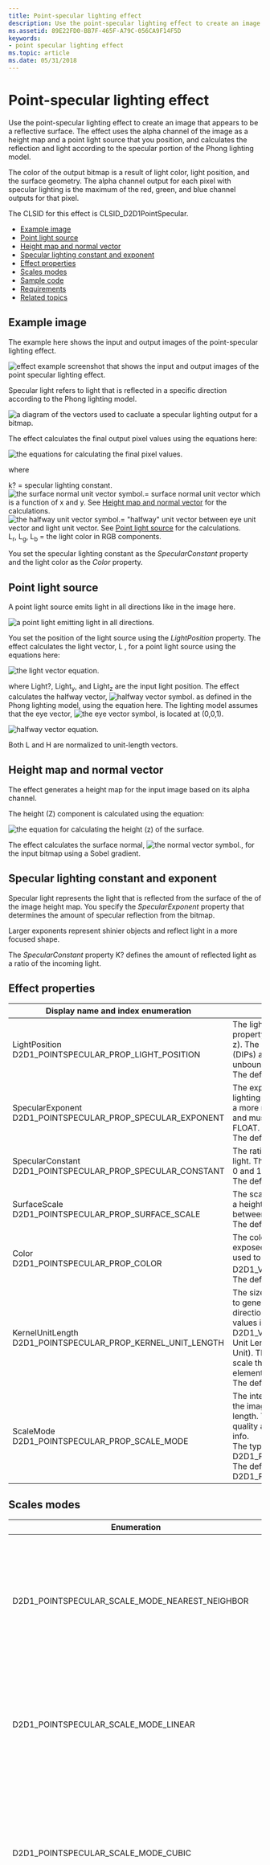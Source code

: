 ```yaml
---
title: Point-specular lighting effect
description: Use the point-specular lighting effect to create an image that appears to be a reflective surface.
ms.assetid: 89E22FD0-BB7F-465F-A79C-056CA9F14F5D
keywords:
- point specular lighting effect
ms.topic: article
ms.date: 05/31/2018
---
```


# Point-specular lighting effect

Use the point-specular lighting effect to create an image that appears to be a reflective surface. The effect uses the alpha channel of the image as a height map and a point light source that you position, and calculates the reflection and light according to the specular portion of the Phong lighting model.

The color of the output bitmap is a result of light color, light position, and the surface geometry. The alpha channel output for each pixel with specular lighting is the maximum of the red, green, and blue channel outputs for that pixel.

The CLSID for this effect is CLSID\_D2D1PointSpecular.

-   [Example image](#example-image)
-   [Point light source](#point-light-source)
-   [Height map and normal vector](#height-map-and-normal-vector)
-   [Specular lighting constant and exponent](#specular-lighting-constant-and-exponent)
-   [Effect properties](#effect-properties)
-   [Scales modes](#scales-modes)
-   [Sample code](#sample-code)
-   [Requirements](#requirements)
-   [Related topics](#related-topics)

## Example image

The example here shows the input and output images of the point-specular lighting effect.

![effect example screenshot that shows the input and output images of the point specular lighting effect.](images/point-spec-example.png)

Specular light refers to light that is reflected in a specific direction according to the Phong lighting model.

![a diagram of the vectors used to cacluate a specular lighting output for a bitmap.](images/point-spec-reflected1.png)

The effect calculates the final output pixel values using the equations here:

![the equations for calculating the final pixel values. ](images/point-spec-formula-output.png)

where<dl> k? = specular lighting constant.  
![the surface normal unit vector symbol.](images/point-spec-mathchar-n.png)= surface normal unit vector which is a function of x and y. See [Height map and normal vector](#height-map-and-normal-vector) for the calculations.  
![the halfway unit vector symbol.](images/point-spec-mathchar-h.png)= "halfway" unit vector between eye unit vector and light unit vector. See [Point light source](#point-light-source) for the calculations.  
L<sub>r</sub>, L<sub>g</sub>, L<sub>b</sub> = the light color in RGB components.  
</dl>

You set the specular lighting constant as the *SpecularConstant* property and the light color as the *Color* property.

## Point light source

A point light source emits light in all directions like in the image here.

![a point light emitting light in all directions.](images/point-spec-light.png)

You set the position of the light source using the *LightPosition* property. The effect calculates the light vector, L   , for a point light source using the equations here:

![the light vector equation.](images/point-spec-formula3.png)

where Light?, Light<sub>y</sub>, and Light<sub>z</sub> are the input light position. The effect calculates the halfway vector, ![halfway vector symbol.](images/point-spec-mathchar-h.png) as defined in the Phong lighting model, using the equation here. The lighting model assumes that the eye vector, ![the eye vector symbol](images/point-spec-mathchar-e.png), is located at (0,0,1).

![halfway vector equation.](images/point-spec-formula4.png)

Both L and H are normalized to unit-length vectors.

## Height map and normal vector

The effect generates a height map for the input image based on its alpha channel.

The height (Z) component is calculated using the equation:

![the equation for calculating the height (z) of the surface.](images/point-spec-formula6.png)

The effect calculates the surface normal, ![the normal vector symbol.](images/point-spec-mathchar-n.png), for the input bitmap using a Sobel gradient.

## Specular lighting constant and exponent

Specular light represents the light that is reflected from the surface of the of the image height map. You specify the *SpecularExponent* property that determines the amount of specular reflection from the bitmap.

Larger exponents represent shinier objects and reflect light in a more focused shape.

The *SpecularConstant* property K? defines the amount of reflected light as a ratio of the incoming light.

## Effect properties



| Display name and index enumeration                                                     | Description                                                                                                                                                                                                                                                                                                                                                                                                                                                                           |
|----------------------------------------------------------------------------------------|---------------------------------------------------------------------------------------------------------------------------------------------------------------------------------------------------------------------------------------------------------------------------------------------------------------------------------------------------------------------------------------------------------------------------------------------------------------------------------------|
| LightPosition<br/> D2D1\_POINTSPECULAR\_PROP\_LIGHT\_POSITION<br/>         | The light position of the point light source. The property is a D2D1\_VECTOR\_3F defined as (x, y, z). The units are in device-independent pixels (DIPs) and the values are unitless and unbounded. The type is D2D1\_VECTOR\_3F.<br/> The default value is {0.0f, 0.0f, 0.0f}.<br/>                                                                                                                                                                                      |
| SpecularExponent<br/> D2D1\_POINTSPECULAR\_PROP\_SPECULAR\_EXPONENT<br/>   | The exponent for the specular term in the Phong lighting equation. A larger value corresponds to a more reflective surface. This value is unitless and must be between 1.0 and 128. The type is FLOAT.<br/> The default value is 1.0f.<br/>                                                                                                                                                                                                                               |
| SpecularConstant<br/> D2D1\_POINTSPECULAR\_PROP\_SPECULAR\_CONSTANT<br/>   | The ratio of specular reflection to the incoming light. The value is unitless and must be between 0 and 10,000. The type is FLOAT.<br/> The default value is 1.0f.<br/>                                                                                                                                                                                                                                                                                                   |
| SurfaceScale<br/> D2D1\_POINTSPECULAR\_PROP\_SURFACE\_SCALE<br/>           | The scale factor in the Z direction for generating a height map. The value is unitless and must be between 0 and 10,000. The type is FLOAT.<br/> The default value is 1.0f.<br/>                                                                                                                                                                                                                                                                                          |
| Color<br/> D2D1\_POINTSPECULAR\_PROP\_COLOR<br/>                           | The color of the incoming light. This property is exposed as a D2D1\_VECTOR\_3F   (R, G, B) and used to compute L<sub>R</sub>, L<sub>G</sub>, L<sub>B</sub>. The type is D2D1\_VECTOR\_3F.<br/> The default value is {1.0f, 1.0f, 1.0f}.<br/>                                                                                                                                                                                                                             |
| KernelUnitLength<br/> D2D1\_POINTSPECULAR\_PROP\_KERNEL\_UNIT\_LENGTH<br/> | The size of an element in the Sobel kernel used to generate the surface normal in the X and Y directions. This property maps to the dx and dy values in the Sobel gradient. This property is a D2D1\_VECTOR\_2F(Kernel Unit Length X, Kernel Unit Length Y) and is defined in (DIPs/Kernel Unit). The effect uses bilinear interpolation to scale the bitmap to match size of kernel elements. The type is D2D1\_VECTOR\_2F.<br/> The default value is {1.0f, 1.0f}.<br/> |
| ScaleMode<br/> D2D1\_POINTSPECULAR\_PROP\_SCALE\_MODE<br/>                 | The interpolation mode the effect uses to scale the image to the corresponding kernel unit length. There are six scale modes that range in quality and speed. See [Scale modes](#scales-modes) for more info. <br/> The type is D2D1\_POINTSPECULAR\_SCALE\_MODE.<br/> The default value is D2D1\_POINTSPECULAR\_SCALE\_MODE\_LINEAR.<br/>                                                                                                                          |



 

## Scales modes



| Enumeration                                             | Description                                                                                                                                                                                          |
|---------------------------------------------------------|------------------------------------------------------------------------------------------------------------------------------------------------------------------------------------------------------|
| D2D1\_POINTSPECULAR\_SCALE\_MODE\_NEAREST\_NEIGHBOR     | Samples the nearest single point and uses that. This mode uses less processing time, but outputs the lowest quality image.                                                                           |
| D2D1\_POINTSPECULAR\_SCALE\_MODE\_LINEAR                | Uses a four point sample and linear interpolation. This mode outputs a higher quality image than nearest neighbor.                                                                                   |
| D2D1\_POINTSPECULAR\_SCALE\_MODE\_CUBIC                 | Uses a 16 sample cubic kernel for interpolation. This mode uses the most processing time, but outputs a higher quality image.                                                                        |
| D2D1\_POINTSPECULAR\_SCALE\_MODE\_MULTI\_SAMPLE\_LINEAR | Uses 4 linear samples within a single pixel for good edge anti-aliasing. This mode is good for scaling down by small amounts on images with few pixels.                                              |
| D2D1\_POINTSPECULAR\_SCALE\_MODE\_ANISOTROPIC           | Uses anisotropic filtering to sample a pattern according to the transformed shape of the bitmap.                                                                                                     |
| D2D1\_POINTSPECULAR\_SCALE\_MODE\_HIGH\_QUALITY\_CUBIC  | Uses a variable size high quality cubic kernel to perform a pre-downscale the image if downscaling is involved in the transform matrix. Then uses the cubic interpolation mode for the final output. |



 

> [!Note]  
> If you don't select a mode, the effect defaults to D2D1\_POINTSPECULAR\_SCALE\_MODE\_LINEAR.

 

## Sample code

For an example of this effect, download the [Direct2D lighting effects sample](https://go.microsoft.com/fwlink/p/?linkid=254010).

## Requirements



|                          |                                                                                    |
|--------------------------|------------------------------------------------------------------------------------|
| Minimum supported client | Windows 8 and Platform Update for Windows 7 \[desktop apps \| Windows Store apps\] |
| Minimum supported server | Windows 8 and Platform Update for Windows 7 \[desktop apps \| Windows Store apps\] |
| Header                   | d2d1effects.h                                                                      |
| Library                  | d2d1.lib, dxguid.lib                                                               |



 

## Related topics

<dl> <dt>

[**ID2D1Effect**](https://msdn.microsoft.com/en-us/library/Hh404566(v=VS.85).aspx)
</dt> </dl>

 

 





